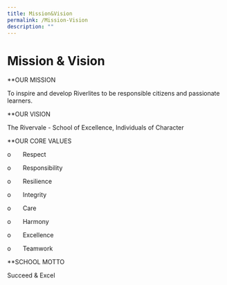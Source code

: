 ```yaml
---
title: Mission&Vision
permalink: /Mission-Vision
description: ""
---
```


Mission & Vision
================

  

**OUR MISSION
  
To inspire and develop Riverlites to be responsible citizens and passionate learners.

**OUR VISION  
  
The Rivervale - School of Excellence, Individuals of Character

**OUR CORE VALUES  


o       Respect

o       Responsibility

o       Resilience

o       Integrity

o       Care

o       Harmony

o       Excellence

o       Teamwork  

**SCHOOL MOTTO  
  
Succeed & Excel